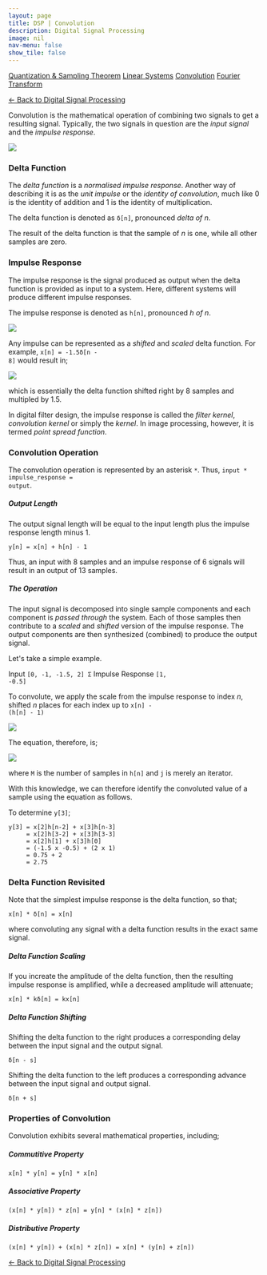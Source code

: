 ```yaml
---
layout: page
title: DSP | Convolution
description: Digital Signal Processing
image: nil
nav-menu: false
show_tile: false
---
```


<a href="sampling-theorem.html" class="button small">Quantization & Sampling Theorem</a>
<a href="linear-systems.html" class="button small">Linear Systems</a>
<a href="convolution.html" class="button special small">Convolution</a>
<a href="fourier-transform.html" class="button small">Fourier Transform</a>

<a href="/digital-signal-processing">&#x2190; Back to Digital Signal Processing</a>

Convolution is the mathematical operation of combining two signals to get a resulting signal. Typically, the two signals in question are the *input signal* and the *impulse response*.

<img src="../../assets/images/dsp/convolution.png" />

### Delta Function

The *delta function* is a *normalised impulse response*. Another way of describing it is as the *unit impulse* or the *identity of convolution*, much like 0 is the identity of addition and 1 is the identity of multiplication.

The delta function is denoted as <code>&delta;[n]</code>, pronounced *delta of n*.

The result of the delta function is that the sample of *n* is one, while all other samples are zero.

### Impulse Response

The impulse response is the signal produced as output when the delta function is provided as input to a system. Here, different systems will produce different impulse responses.

The impulse response is denoted as <code>h[n]</code>, pronounced *h of n*.

<img src="../../assets/images/dsp/delta-and-impulse.png" />

Any impulse can be represented as a *shifted* and *scaled* delta function. For example, <code>x[n] = -1.5&delta;[n - 8]</code> would result in;

<img src="../../assets/images/dsp/delta-shift-scale.png" />

which is essentially the delta function shifted right by 8 samples and multipled by 1.5.

In digital filter design, the impulse response is called the *filter kernel*, *convolution kernel* or simply the *kernel*. In image processing, however, it is termed *point spread function*.

### Convolution Operation

The convolution operation is represented by an asterisk <code>&ast;</code>. Thus, <code>input * impulse_response = output</code>.

##### Output Length

The output signal length will be equal to the input length plus the impulse response length minus 1.

<code>y[n] = x[n] + h[n] - 1</code>

Thus, an input with 8 samples and an impulse response of 6 signals will result in an output of 13 samples.

##### The Operation

The input signal is decomposed into single sample components and each component is *passed through* the system. Each of those samples then contribute to a *scaled* and *shifted* version of the impulse response. The output components are then synthesized (combined) to produce the output signal.

Let's take a simple example.

Input <code>[0, -1, -1.5, 2]  &Sigma;</code>
Impulse Response <code>[1, -0.5]</code>

To convolute, we apply the scale from the impulse response to index *n*, shifted *n* places for each index up to <code>x[n] - (h[n] - 1)</code>

<img src="../../assets/images/dsp/output-of-convolution.png" />

The equation, therefore, is;

<img src="../../assets/images/dsp/convolution-equation.png" />

where <code>M</code> is the number of samples in <code>h[n]</code> and <code>j</code> is merely an iterator.

With this knowledge, we can therefore identify the convoluted value of a sample using the equation as follows.

To determine <code>y[3]</code>;

    y[3] = x[2]h[n-2] + x[3]h[n-3]
         = x[2]h[3-2] + x[3]h[3-3]
         = x[2]h[1] + x[3]h[0]
         = (-1.5 x -0.5) + (2 x 1)
         = 0.75 + 2
         = 2.75

### Delta Function Revisited

Note that the simplest impulse response is the delta function, so that;

<code>x[n] * &delta;[n] = x[n]</code>

where convoluting any signal with a delta function results in the exact same signal.

##### Delta Function Scaling

If you increate the amplitude of the delta function, then the resulting impulse response is amplified, while a decreased amplitude will attenuate;

<code>x[n] * k&delta;[n] = kx[n]</code>

##### Delta Function Shifting

Shifting the delta function to the right produces a corresponding delay between the input signal and the output signal.

<code>&delta;[n - s]</code>

Shifting the delta function to the left produces a corresponding advance between the input signal and output signal.

<code>&delta;[n + s]</code>

### Properties of Convolution

Convolution exhibits several mathematical properties, including;

##### Commutitive Property

<code>x[n] * y[n] = y[n] * x[n]</code>

##### Associative Property

<code>(x[n] * y[n]) * z[n] = y[n] * (x[n] * z[n])</code>

##### Distributive Property

<code>(x[n] * y[n]) + (x[n] * z[n]) = x[n] * (y[n] + z[n])</code>

<a href="/digital-signal-processing">&#x2190; Back to Digital Signal Processing</a>
